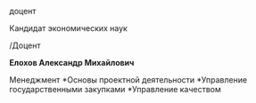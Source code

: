 доцент

Кандидат экономических наук

/Доцент

**Елохов Александр Михайлович**

Менеджмент
	*Основы проектной деятельности
	*Управление государственными закупками
	*Управление качеством